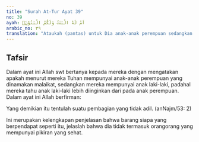 ```yaml
---
title: "Surah At-Tur Ayat 39"
no: 39
ayah: اَمْ لَهُ الْبَنٰتُ وَلَكُمُ الْبَنُوْنَۗ  
arabic_no: ٣٩
translation: "Ataukah (pantas) untuk Dia anak-anak perempuan sedangkan untuk kamu anak-anak laki-laki?"
---
```


## Tafsir

Dalam ayat ini Allah swt bertanya kepada mereka dengan mengatakan apakah menurut mereka Tuhan mempunyai anak-anak perempuan yang dinamakan malaikat, sedangkan mereka mempunyai anak laki-laki, padahal mereka tahu anak laki-laki lebih diinginkan dari pada anak perempuan. Dalam ayat ini Allah berfirman: 

Yang demikian itu tentulah suatu pembagian yang tidak adil. (anNajm/53: 2) 

Ini merupakan kelengkapan penjelasan bahwa barang siapa yang berpendapat seperti itu, jelaslah bahwa dia tidak termasuk orangorang yang mempunyai pikiran yang sehat.